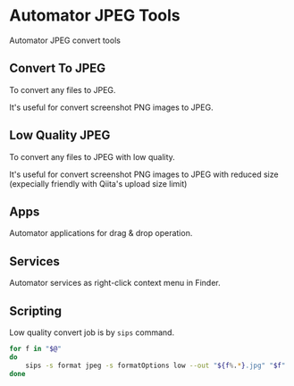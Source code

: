 Automator JPEG Tools
====================

Automator JPEG convert tools

## Convert To JPEG

To convert any files to JPEG.

It's useful for convert screenshot PNG images to JPEG.

## Low Quality JPEG

To convert any files to JPEG with low quality.

It's useful for convert screenshot PNG images to JPEG with reduced size (expecially friendly with Qiita's upload size limit)

## Apps

Automator applications for drag & drop operation.

## Services

Automator services as right-click context menu in Finder.

## Scripting

Low quality convert job is by `sips` command.

```bash
for f in "$@"
do
	sips -s format jpeg -s formatOptions low --out "${f%.*}.jpg" "$f"
done
```
